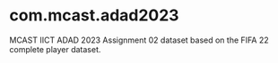 # com.mcast.adad2023
MCAST IICT ADAD 2023 Assignment 02 dataset based on the FIFA 22 complete player dataset.
